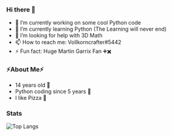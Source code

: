 ### Hi there 👋

- 🔭 I’m currently working on some cool Python code
- 🌱 I’m currently learning Python (The Learning will never end)
- 🤔 I’m looking for help with 3D Math
- 📫 How to reach me: Vollkorncrafter#5442
- ⚡ Fun fact: Huge Martin Garrix Fan ➕✖️

### ⚡About Me⚡
- 14 years old 🌱
- Python coding since 5 years 🌱
- I like Pizza 🍕


### Stats

![Top Langs](https://github-readme-stats.vercel.app/api/top-langs/?username=vollkorncrafter)

